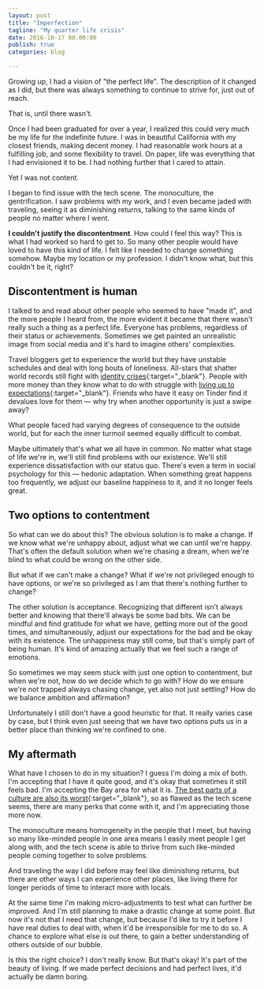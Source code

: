 ```yaml
---
layout: post
title: "Imperfection"
tagline: "My quarter life crisis"
date: 2016-10-17 00:00:00
publish: true
categories: blog

---
```


Growing up, I had a vision of "the perfect life". The description of it changed 
as I did, but there was always something to continue to strive for, just out of 
reach.

That is, until there wasn't.

Once I had been graduated for over a year, I realized this could very much be my 
life for the indefinite future. I was in beautiful California with my
closest friends, making decent money. I had reasonable work hours at a
fulfilling job, and some flexibility to travel. On paper, life was everything 
that I had envisioned it to be. I had nothing further that I cared to attain.

Yet I was not content.

I began to find issue with the tech scene. The monoculture, the gentrification.
I saw problems with my work, and I even became jaded with traveling, seeing it
as diminishing returns, talking to the same kinds of people no matter where I
went.

__I couldn't justify the discontentment__. How could I feel this way? This is 
what I had worked so hard to get to. So many other people would have loved to 
have this kind of life. I felt like I needed to change something somehow. Maybe 
my location or my profession. I didn't know what, but this couldn't be it, 
right?

## Discontentment is human

I talked to and read about other people who seemed to have "made it", and the 
more people I heard from, the more evident it became that there wasn't really 
such a thing as a perfect life. Everyone has problems, regardless of their 
status or achievements. Sometimes we get painted an unrealistic image from 
social media and it's hard to imagine others' complexities.

Travel bloggers get to experience the world but they have unstable schedules and 
deal with long bouts of loneliness. All-stars that shatter world records still 
fight with [identity
crises](http://www.espn.com/espn/feature/story/_/id/16425548/michael-phelps-prepares-life-2016-rio-olympics){:target="_blank"}.
People with more money than they know what to do with struggle with [living up
to
expectations](http://www.bloomberg.com/news/features/2015-10-01/children-of-the-yuan-percent-everyone-hates-china-s-rich-kids){:target="_blank"}.
Friends who have it easy on Tinder find it devalues love for them &mdash; why 
try when another opportunity is just a swipe away?

What people faced had varying degrees of consequence to the outside world, but 
for each the inner turmoil seemed equally difficult to combat.

Maybe ultimately that's what we all have in common. No matter what stage of life 
we're in, we'll still find problems with our existence. We'll still experience 
dissatisfaction with our status quo. There's even a term in social psychology 
for this &mdash; hedonic adaptation. When something great happens too 
  frequently, we adjust our baseline happiness to it, and it no longer feels 
  great.

## Two options to contentment

So what can we do about this? The obvious solution is to make a change. If we 
know what we're unhappy about, adjust what we can until we're happy. That's 
often the default solution when we're chasing a dream, when we're blind to what 
could be wrong on the other side.

But what if we can't make a change? What if we're not privileged enough to have 
options, or we're so privileged as I am that there's nothing further to change?

The other solution is acceptance. Recognizing that different isn't always better 
and knowing that there'll always be some bad bits. We can be mindful and find 
gratitude for what we have, getting more out of the good times, and 
simultaneously, adjust our expectations for the bad and be okay with its 
existence. The unhappiness may still come, but that's simply part of being 
human. It's kind of amazing actually that we feel such a range of emotions.

So sometimes we may seem stuck with just one option to contentment, but when 
we're not, how do we decide which to go with? How do we ensure we're not trapped 
always chasing change, yet also not just settling? How do we balance ambition 
and affirmation?

Unfortunately I still don't have a good heuristic for that. It really varies 
case by case, but I think even just seeing that we have two options puts us in a 
better place than thinking we're confined to one.

## My aftermath

What have I chosen to do in my situation? I guess I'm doing a mix of both. I'm 
accepting that I have it quite good, and it's okay that sometimes it still feels 
bad. I'm accepting the Bay area for what it is. [The best parts of
a culture are also its
worst](https://markmanson.net/prove-yourself){:target="_blank"}, so as flawed as
the tech scene seems, there are many perks that come with it, and I'm 
appreciating those more now.

The monoculture means homogeneity in the people that I meet, but having so many 
like-minded people in one area means I easily meet people I get along with, and 
the tech scene is able to thrive from such like-minded people coming together to 
solve problems.

And traveling the way I did before may feel like diminishing returns, but there 
are other ways I can experience other places, like living there for longer 
periods of time to interact more with locals.

At the same time I'm making micro-adjustments to test what can further be 
improved. And I'm still planning to make a drastic change at some point. But now 
it's not that I need that change, but because I'd like to try it before I have 
real duties to deal with, when it'd be irresponsible for me to do so. A chance 
to explore what else is out there, to gain a better understanding of others 
outside of our bubble.

Is this the right choice? I don't really know. But that's okay! It's part of the 
beauty of living. If we made perfect decisions and had perfect lives, it'd 
actually be damn boring.
